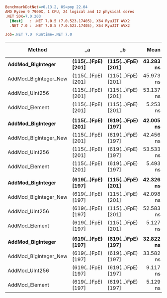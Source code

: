 ``` ini

BenchmarkDotNet=v0.13.2, OS=pop 22.04
AMD Ryzen 9 7900X, 1 CPU, 24 logical and 12 physical cores
.NET SDK=7.0.203
  [Host]   : .NET 7.0.5 (7.0.523.17405), X64 RyuJIT AVX2
  .NET 7.0 : .NET 7.0.5 (7.0.523.17405), X64 RyuJIT AVX2

Job=.NET 7.0  Runtime=.NET 7.0

```

| Method                | _a                      | _b                      |          Mean |         Error |        StdDev |    Ratio |  RatioSD |       Gen0 | Allocated | Alloc Ratio |
|-----------------------|-------------------------|-------------------------|--------------:|--------------:|--------------:|---------:|---------:|-----------:|----------:|------------:|
| **AddMod_BigInteger** | **(115(...)FpE) [201]** | **(115(...)FpE) [201]** | **43.283 ns** | **0.4104 ns** | **0.3839 ns** | **1.00** | **0.00** | **0.0014** | **120 B** |    **1.00** |
| AddMod_BigInteger_New | (115(...)FpE) [201]     | (115(...)FpE) [201]     |     45.973 ns |     0.2329 ns |     0.2179 ns |     1.06 |     0.01 |     0.0014 |     120 B |        1.00 |
| AddMod_UInt256        | (115(...)FpE) [201]     | (115(...)FpE) [201]     |     53.137 ns |     0.3435 ns |     0.3213 ns |     1.23 |     0.02 |          - |         - |        0.00 |
| AddMod_Element        | (115(...)FpE) [201]     | (115(...)FpE) [201]     |      5.253 ns |     0.0897 ns |     0.0839 ns |     0.12 |     0.00 |          - |         - |        0.00 |
|                       |                         |                         |               |               |               |          |          |            |           |             |
| **AddMod_BigInteger** | **(115(...)FpE) [201]** | **(619(...)FpE) [197]** | **42.005 ns** | **0.0824 ns** | **0.0771 ns** | **1.00** | **0.00** | **0.0014** | **120 B** |    **1.00** |
| AddMod_BigInteger_New | (115(...)FpE) [201]     | (619(...)FpE) [197]     |     42.456 ns |     0.3038 ns |     0.2842 ns |     1.01 |     0.01 |     0.0014 |     120 B |        1.00 |
| AddMod_UInt256        | (115(...)FpE) [201]     | (619(...)FpE) [197]     |     53.533 ns |     0.6439 ns |     0.6023 ns |     1.27 |     0.01 |          - |         - |        0.00 |
| AddMod_Element        | (115(...)FpE) [201]     | (619(...)FpE) [197]     |      5.493 ns |     0.0914 ns |     0.0855 ns |     0.13 |     0.00 |          - |         - |        0.00 |
|                       |                         |                         |               |               |               |          |          |            |           |             |
| **AddMod_BigInteger** | **(619(...)FpE) [197]** | **(115(...)FpE) [201]** | **42.326 ns** | **0.3523 ns** | **0.2942 ns** | **1.00** | **0.00** | **0.0014** | **120 B** |    **1.00** |
| AddMod_BigInteger_New | (619(...)FpE) [197]     | (115(...)FpE) [201]     |     42.098 ns |     0.1867 ns |     0.1746 ns |     0.99 |     0.01 |     0.0014 |     120 B |        1.00 |
| AddMod_UInt256        | (619(...)FpE) [197]     | (115(...)FpE) [201]     |     52.583 ns |     0.0758 ns |     0.0709 ns |     1.24 |     0.01 |          - |         - |        0.00 |
| AddMod_Element        | (619(...)FpE) [197]     | (115(...)FpE) [201]     |      5.127 ns |     0.0233 ns |     0.0218 ns |     0.12 |     0.00 |          - |         - |        0.00 |
|                       |                         |                         |               |               |               |          |          |            |           |             |
| **AddMod_BigInteger** | **(619(...)FpE) [197]** | **(619(...)FpE) [197]** | **32.822 ns** | **0.2576 ns** | **0.2284 ns** | **1.00** | **0.00** | **0.0013** | **112 B** |    **1.00** |
| AddMod_BigInteger_New | (619(...)FpE) [197]     | (619(...)FpE) [197]     |     33.582 ns |     0.4699 ns |     0.4166 ns |     1.02 |     0.01 |     0.0013 |     112 B |        1.00 |
| AddMod_UInt256        | (619(...)FpE) [197]     | (619(...)FpE) [197]     |      9.117 ns |     0.0569 ns |     0.0505 ns |     0.28 |     0.00 |          - |         - |        0.00 |
| AddMod_Element        | (619(...)FpE) [197]     | (619(...)FpE) [197]     |      5.129 ns |     0.0765 ns |     0.0715 ns |     0.16 |     0.00 |          - |         - |        0.00 |
